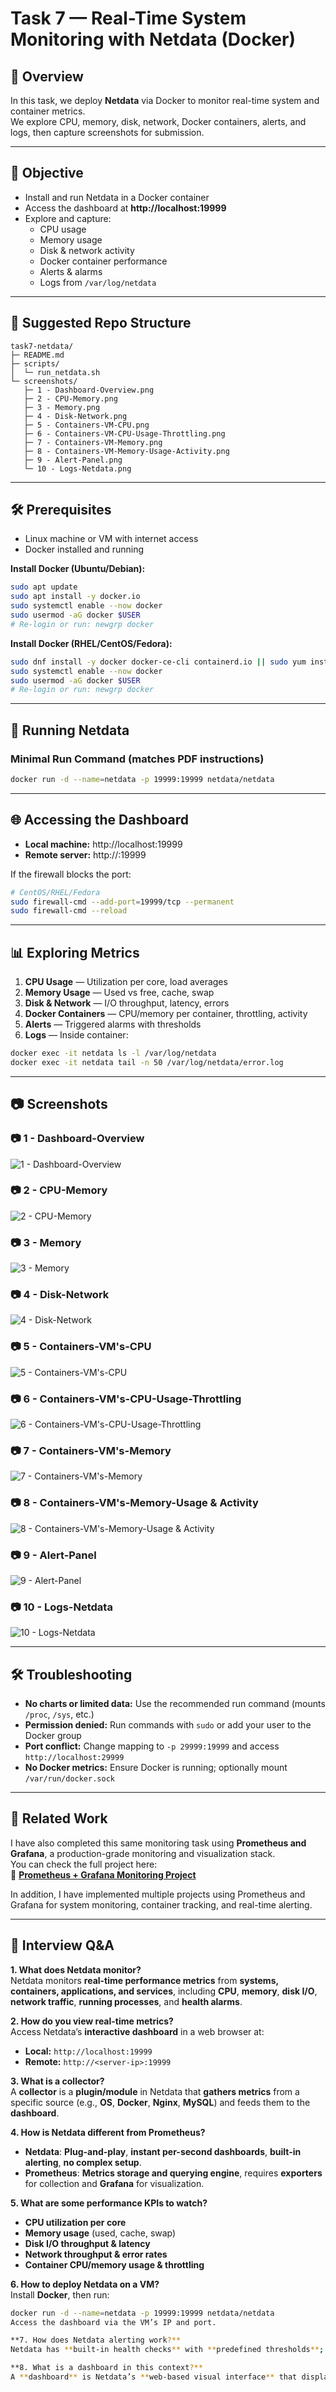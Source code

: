 # Task 7 — Real-Time System Monitoring with Netdata (Docker)

## 📌 Overview
In this task, we deploy **Netdata** via Docker to monitor real-time system and container metrics.  
We explore CPU, memory, disk, network, Docker containers, alerts, and logs, then capture screenshots for submission.

---

## 🎯 Objective
- Install and run Netdata in a Docker container  
- Access the dashboard at **http://localhost:19999**  
- Explore and capture:
  - CPU usage
  - Memory usage
  - Disk & network activity
  - Docker container performance
  - Alerts & alarms
  - Logs from `/var/log/netdata`  

---

## 📂 Suggested Repo Structure
```
task7-netdata/
├─ README.md
├─ scripts/
│  └─ run_netdata.sh
└─ screenshots/
   ├─ 1 - Dashboard-Overview.png
   ├─ 2 - CPU-Memory.png
   ├─ 3 - Memory.png
   ├─ 4 - Disk-Network.png
   ├─ 5 - Containers-VM-CPU.png
   ├─ 6 - Containers-VM-CPU-Usage-Throttling.png
   ├─ 7 - Containers-VM-Memory.png
   ├─ 8 - Containers-VM-Memory-Usage-Activity.png
   ├─ 9 - Alert-Panel.png
   └─ 10 - Logs-Netdata.png
```

---

## 🛠️ Prerequisites
- Linux machine or VM with internet access  
- Docker installed and running

**Install Docker (Ubuntu/Debian):**
```bash
sudo apt update
sudo apt install -y docker.io
sudo systemctl enable --now docker
sudo usermod -aG docker $USER
# Re-login or run: newgrp docker
```

**Install Docker (RHEL/CentOS/Fedora):**
```bash
sudo dnf install -y docker docker-ce-cli containerd.io || sudo yum install -y docker
sudo systemctl enable --now docker
sudo usermod -aG docker $USER
# Re-login or run: newgrp docker
```

---

## 🚀 Running Netdata

### Minimal Run Command (matches PDF instructions)
```bash
docker run -d --name=netdata -p 19999:19999 netdata/netdata
```

---

## 🌐 Accessing the Dashboard
- **Local machine:** http://localhost:19999  
- **Remote server:** http://<server-ip>:19999

If the firewall blocks the port:
```bash
# CentOS/RHEL/Fedora
sudo firewall-cmd --add-port=19999/tcp --permanent
sudo firewall-cmd --reload
```

---

## 📊 Exploring Metrics
1. **CPU Usage** — Utilization per core, load averages  
2. **Memory Usage** — Used vs free, cache, swap  
3. **Disk & Network** — I/O throughput, latency, errors  
4. **Docker Containers** — CPU/memory per container, throttling, activity  
5. **Alerts** — Triggered alarms with thresholds  
6. **Logs** — Inside container:
```bash
docker exec -it netdata ls -l /var/log/netdata
docker exec -it netdata tail -n 50 /var/log/netdata/error.log
```

---

## 📷 Screenshots 

### **📷 1 - Dashboard-Overview**
![1 - Dashboard-Overview](screenshots/1%20-%20Dashboard-Overview.png)

### **📷 2 -  CPU-Memory**
![2 -  CPU-Memory](screenshots/2%20-%20%20CPU-Memory.png)

### **📷 3 -  Memory**
![3 - Memory](screenshots/3%20-%20Memory.png)

### **📷 4 - Disk-Network**
![4 - Disk-Network](screenshots/4%20-%20Disk-Network.png)

### **📷 5 - Containers-VM's-CPU**
![5 - Containers-VM's-CPU](screenshots/5%20-%20Containers-VM's-CPU.png)

### **📷 6 - Containers-VM's-CPU-Usage-Throttling**
![6 - Containers-VM's-CPU-Usage-Throttling](screenshots/6%20-%20Containers-VM's-CPU-Usage-Throttling.png)

### **📷 7 - Containers-VM's-Memory**
![7 - Containers-VM's-Memory](screenshots/7%20-%20Containers-VM's-Memory.png)

### **📷 8 - Containers-VM's-Memory-Usage & Activity**
![8 - Containers-VM's-Memory-Usage & Activity](screenshots/8%20-%20Containers-VM's-Memory-Usage%20&%20Activity.png)

### **📷 9 - Alert-Panel**
![9 - Alert-Panel](screenshots/9%20-%20Alert-Panel.png)

### **📷 10 - Logs-Netdata**
![10 - Logs-Netdata](screenshots/10%20-%20Logs-Netdata.png)



---

## 🛠️ Troubleshooting
- **No charts or limited data:** Use the recommended run command (mounts `/proc`, `/sys`, etc.)  
- **Permission denied:** Run commands with `sudo` or add your user to the Docker group  
- **Port conflict:** Change mapping to `-p 29999:19999` and access `http://localhost:29999`  
- **No Docker metrics:** Ensure Docker is running; optionally mount `/var/run/docker.sock`

---

## 🔗 Related Work
I have also completed this same monitoring task using **Prometheus and Grafana**, a production-grade monitoring and visualization stack.  
You can check the full project here:  
📎 **[Prometheus + Grafana Monitoring Project](https://github.com/Sohel9146/Task-7-Promethious-Grafana-Monitoring.git)**

In addition, I have implemented multiple projects using Prometheus and Grafana for system monitoring, container tracking, and real-time alerting.

---

## 💬 Interview Q&A

**1. What does Netdata monitor?**  
Netdata monitors **real-time performance metrics** from **systems, containers, applications, and services**, including **CPU**, **memory**, **disk I/O**, **network traffic**, **running processes**, and **health alarms**.

**2. How do you view real-time metrics?**  
Access Netdata’s **interactive dashboard** in a web browser at:  
- **Local:** `http://localhost:19999`  
- **Remote:** `http://<server-ip>:19999`

**3. What is a collector?**  
A **collector** is a **plugin/module** in Netdata that **gathers metrics** from a specific source (e.g., **OS**, **Docker**, **Nginx**, **MySQL**) and feeds them to the **dashboard**.

**4. How is Netdata different from Prometheus?**  
- **Netdata**: **Plug-and-play**, **instant per-second dashboards**, **built-in alerting**, **no complex setup**.  
- **Prometheus**: **Metrics storage and querying engine**, requires **exporters** for collection and **Grafana** for visualization.

**5. What are some performance KPIs to watch?**  
- **CPU utilization per core**  
- **Memory usage** (used, cache, swap)  
- **Disk I/O throughput & latency**  
- **Network throughput & error rates**  
- **Container CPU/memory usage & throttling**

**6. How to deploy Netdata on a VM?**  
Install **Docker**, then run:  
```bash
docker run -d --name=netdata -p 19999:19999 netdata/netdata
Access the dashboard via the VM’s IP and port.

**7. How does Netdata alerting work?**  
Netdata has **built-in health checks** with **predefined thresholds**; when a **metric crosses the limit**, it **triggers an alarm** and can **notify via email, Slack, Discord**, or other supported channels.

**8. What is a dashboard in this context?**  
A **dashboard** is Netdata’s **web-based visual interface** that displays **live metrics** in **interactive charts**, allowing you to **drill down** from **system overviews** to **individual processes**.


